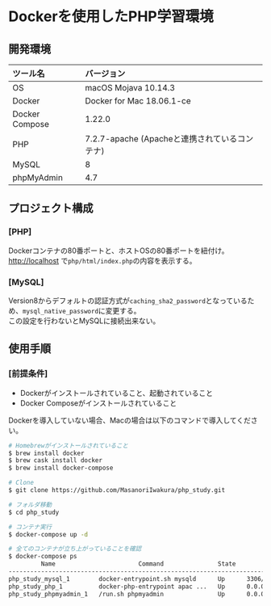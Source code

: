 # Dockerを使用したPHP学習環境

## 開発環境

|ツール名|バージョン|
|:--|:--|
|OS|macOS Mojava 10.14.3|
|Docker|Docker for Mac 18.06.1-ce|
|Docker Compose|1.22.0|
|PHP|7.2.7-apache (Apacheと連携されているコンテナ)|
|MySQL|8|
|phpMyAdmin|4.7|

## プロジェクト構成

### [PHP]
Dockerコンテナの80番ポートと、ホストOSの80番ポートを紐付け。  
<http://localhost> で`php/html/index.php`の内容を表示する。

### [MySQL]
Version8からデフォルトの認証方式が`caching_sha2_password`となっているため、`mysql_native_password`に変更する。  
この設定を行わないとMySQLに接続出来ない。

## 使用手順

### [前提条件]
* Dockerがインストールされていること、起動されていること
* Docker Composeがインストールされていること

Dockerを導入していない場合、Macの場合は以下のコマンドで導入してください。

```bash
# Homebrewがインストールされていること
$ brew install docker
$ brew cask install docker
$ brew install docker-compose
```

```bash
# Clone
$ git clone https://github.com/MasanoriIwakura/php_study.git

# フォルダ移動
$ cd php_study

# コンテナ実行
$ docker-compose up -d

# 全てのコンテナが立ち上がっていることを確認
$ docker-compose ps
         Name                       Command               State               Ports
------------------------------------------------------------------------------------------------
php_study_mysql_1        docker-entrypoint.sh mysqld      Up      3306/tcp, 33060/tcp
php_study_php_1          docker-php-entrypoint apac ...   Up      0.0.0.0:80->80/tcp
php_study_phpmyadmin_1   /run.sh phpmyadmin               Up      0.0.0.0:8080->80/tcp, 9000/tcp
```